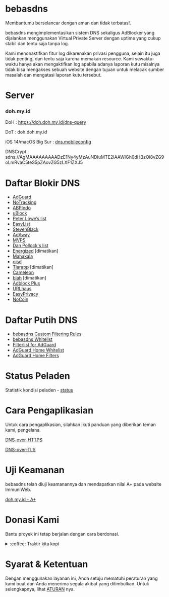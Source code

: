 # bebasdns
Membantumu berselancar dengan aman dan tidak terbatas!.

bebasdns mengimplementasikan sistem DNS sekaligus AdBlocker yang dijalankan menggunakan Virtual Private Server dengan uptime yang cukup stabil dan tentu saja tanpa log. 

Kami menonaktifkan fitur log dikarenakan privasi pengguna, selain itu juga tidak penting, dan tentu saja karena memakan resource. Kami sewaktu-waktu hanya akan mengaktifkan log apabila adanya laporan kutu misalnya tidak bisa mengakses sebuah website dengan tujuan untuk melacak sumber masalah dan mengatasi laporan kutu tersebut.

# Server

### doh.my.id

DoH : https://doh.doh.my.id/dns-query

DoT : doh.doh.my.id

iOS 14/macOS Big Sur : [dns.mobileconfig](https://raw.githubusercontent.com/bebasid/bebasdns/main/dns.mobileconfig)

DNSCrypt : sdns://AgMAAAAAAAAADzE1Ny4yMzAuNDIuMTE2IAAWIGh0dHBzOi8vZG9oLmRvaC5teS5pZAovZG5zLXF1ZXJ5

# Daftar Blokir DNS
- [AdGuard](https://adguardteam.github.io/AdGuardSDNSFilter/Filters/filter.txt)
- [NoTracking](https://raw.githubusercontent.com/notracking/hosts-blocklists/master/adblock/adblock.txt)
- [ABPIndo](https://raw.githubusercontent.com/ABPindo/indonesianadblockrules/master/subscriptions/abpindo.txt)
- [uBlock](https://raw.githubusercontent.com/uBlockOrigin/uAssets/master/filters/filters.txt)
- [Peter Lowe’s list](http://pgl.yoyo.org/adservers/serverlist.php?hostformat=hosts&showintro=0&mimetype=plaintext)
- [EasyList](https://easylist.to/easylist/easylist.txt)
- [StevenBlack](https://raw.githubusercontent.com/StevenBlack/hosts/master/hosts)
- [AdAway](https://adaway.org/hosts.txt)
- [MVPS](https://winhelp2002.mvps.org/hosts.txt)
- [Dan Pollock's list](https://someonewhocares.org/hosts/hosts)
- [Energized](https://block.energized.pro/ultimate/formats/hosts) [dimatikan]
- [Mahakala](http://adblock.mahakala.is/)
- [oisd](https://abp.oisd.nl/)
- [Tiarapp](https://raw.githubusercontent.com/pengelana/blocklist/master/domain.txt) [dimatikan]
- [Cameleon](http://sysctl.org/cameleon/hosts)
- [blah](https://oooo.b-cdn.net/blahdns/lite_adblocker.txt) [dimatikan]
- [Adblock Plus](https://easylist-downloads.adblockplus.org/abp-filters-anti-cv.txt)
- [URLhaus](https://curben.gitlab.io/malware-filter/urlhaus-filter-agh.txt)
- [EasyPrivacy](https://easylist.to/easylist/easyprivacy.txt)
- [NoCoin](https://raw.githubusercontent.com/hoshsadiq/adblock-nocoin-list/master/nocoin.txt)

# Daftar Putih DNS
- [bebasdns Custom Filtering Rules](https://raw.githubusercontent.com/bebasid/bebasdns/main/custom-filtering-rules)
- [bebasdns Whitelist](https://raw.githubusercontent.com/bebasid/bebasdns/main/whitelist.txt)
- [Filterlist for AdGuard](https://raw.githubusercontent.com/hl2guide/Filterlist-for-AdGuard/master/filter_whitelist.txt)
- [AdGuard Home Whitelist](https://raw.githubusercontent.com/hg1978/AdGuard-Home-Whitelist/master/whitelist.txt)
- [AdGuard Home Filters](https://raw.githubusercontent.com/mmotti/adguard-home-filters/master/whitelist.txt)

# Status Peladen

Statistik kondisi peladen - [status](https://stats.uptimerobot.com/j5MjytjV8y)

# Cara Pengaplikasian

Untuk cara pengaplikasian, silahkan ikuti panduan yang diberikan teman kami, pengelana.

[DNS-over-HTTPS](https://github.com/pengelana/blocklist/wiki/DNS-over-HTTPS-(DoH))

[DNS-over-TLS](https://github.com/pengelana/blocklist/wiki/DNS-over-TLS-(DoT))

# Uji Keamanan

bebasdns telah diuji keamanannya dan mendapatkan nilai A+ pada website ImmuniWeb.

[doh.my.id - A+](https://www.immuniweb.com/ssl/?id=Me1q7XZy)

# Donasi Kami

Bantu proyek ini tetap berjalan dengan cara berdonasi.

<div>
<details>
 <summary>:coffee: Traktir kita kopi</summary>

</br>

<a href="https://trakteer.id/bebasidbykini"><img src="https://img.shields.io/static/v1?label=Trakteer&message=bebasidbykini&color=C02433"></a>

<a href="https://saweria.co/bebasidbykini"><img src="https://img.shields.io/static/v1?label=Saweria&message=bebasidbykini&color=FAAE2B"></a>
 
</details>
</div>

# Syarat & Ketentuan

Dengan menggunakan layanan ini, Anda setuju mematuhi peraturan yang kami buat dan Anda menerima segala akibat yang ditimbulkan. Untuk selengkapnya, lihat [ATURAN](https://github.com/bebasid/bebasid/blob/master/dev/readme/RULES.md) nya.
